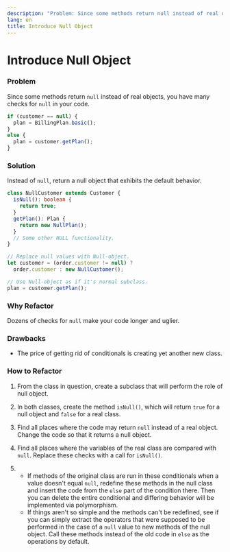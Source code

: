 ```yaml
---
description: "Problem: Since some methods return null instead of real objects, you have many checks for null in your code. Solution: Instead of null, return a null object that exhibits the default behavior."
lang: en
title: Introduce Null Object
---
```

# Introduce Null Object

### Problem

Since some methods return `null` instead of real objects, you have many checks for `null` in your code.
```ts
if (customer == null) {
  plan = BillingPlan.basic();
}
else {
  plan = customer.getPlan();
}
```
### Solution

Instead of `null`, return a null object that exhibits the default
behavior.
```ts
class NullCustomer extends Customer {
  isNull(): boolean {
    return true;
  }
  getPlan(): Plan {
    return new NullPlan();
  }
  // Some other NULL functionality.
}

// Replace null values with Null-object.
let customer = (order.customer != null) ?
  order.customer : new NullCustomer();

// Use Null-object as if it's normal subclass.
plan = customer.getPlan();
```
### Why Refactor

Dozens of checks for `null` make your code longer and uglier.

### Drawbacks

-   The price of getting rid of conditionals is creating yet another new
    class.

### How to Refactor

1.  From the class in question, create a subclass that will perform the
    role of null object.

2.  In both classes, create the method `isNull()`, which will return
    `true` for a null object and `false` for a real class.

3.  Find all places where the code may return `null` instead of a real
    object. Change the code so that it returns a null object.

4.  Find all places where the variables of the real class are compared
    with `null`. Replace these checks with a call for `isNull()`.

5.  -   If methods of the original class are run in these conditionals
        when a value doesn't equal `null`, redefine these methods in the
        null class and insert the code from the `else` part of the
        condition there. Then you can delete the entire conditional and
        differing behavior will be implemented via polymorphism.
    -   If things aren't so simple and the methods can't be redefined,
        see if you can simply extract the operators that were supposed
        to be performed in the case of a `null` value to new methods of
        the null object. Call these methods instead of the old code in
        `else` as the operations by default.
